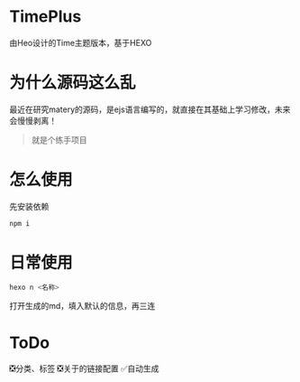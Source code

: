 # TimePlus
由Heo设计的Time主题版本，基于HEXO

# 为什么源码这么乱
最近在研究matery的源码，是ejs语言编写的，就直接在其基础上学习修改，未来会慢慢剥离！
> 就是个练手项目

# 怎么使用
先安装依赖
```bash
npm i
```

# 日常使用
```bash
hexo n <名称>
```

打开生成的md，填入默认的信息，再三连

# ToDo
❎分类、标签
❎关于的链接配置
✅自动生成
